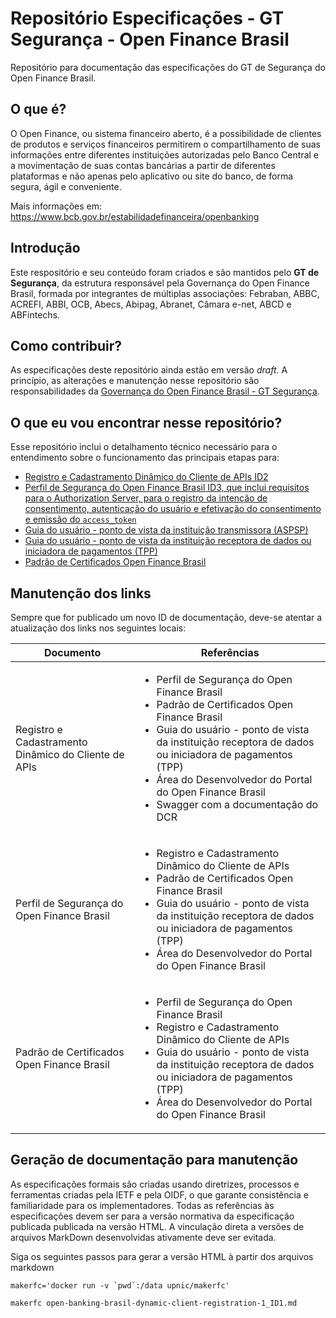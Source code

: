 # Repositório Especificações - GT Segurança - Open Finance Brasil

Repositório para documentação das especificações do GT de Segurança do Open Finance Brasil.

## O que é?

O Open Finance, ou sistema financeiro aberto, é a possibilidade de clientes de produtos e serviços financeiros permitirem o compartilhamento de suas informações entre diferentes instituições autorizadas pelo Banco Central e a movimentação de suas contas bancárias a partir de diferentes plataformas e não apenas pelo aplicativo ou site do banco, de forma segura, ágil e conveniente.

Mais informações em: https://www.bcb.gov.br/estabilidadefinanceira/openbanking

## Introdução

Este respositório e seu conteúdo foram criados e são mantidos pelo **GT de Segurança**, da estrutura responsável pela Governança do Open Finance Brasil, formada por integrantes de múltiplas associações: Febraban, ABBC, ACREFI, ABBI, OCB, Abecs, Abipag, Abranet, Câmara e-net, ABCD e ABFintechs.

## Como contribuir?

As especificações deste repositório ainda estão em versão *draft*. A princípio, as alterações e manutenção nesse repositório são responsabilidades da [Governança do Open Finance Brasil - GT Segurança](mailto:gt-seguranca@openbankingbr.org).

## O que eu vou encontrar nesse repositório?

Esse repositório inclui o detalhamento técnico necessário para o entendimento sobre o funcionamento das principais etapas para:

 - [Registro e Cadastramento Dinâmico do Cliente de APIs ID2](https://openbanking-brasil.github.io/specs-seguranca/open-banking-brasil-dynamic-client-registration-1_ID2-ptbr.html)
 - [Perfil de Segurança do Open Finance Brasil ID3, que inclui requisitos para o Authorization Server, para o registro da intenção de consentimento, autenticação do usuário e efetivação do consentimento e emissão do `access_token`](https://openbanking-brasil.github.io/specs-seguranca/open-banking-brasil-financial-api-1_ID3-ptbr.html)
 - [Guia do usuário - ponto de vista da instituição transmissora (ASPSP)](https://openbanking-brasil.github.io/specs-seguranca/aspsp-user-guide-ptbr.html)
 - [Guia do usuário - ponto de vista da instituição receptora de dados ou iniciadora de pagamentos (TPP)](https://openbanking-brasil.github.io/specs-seguranca/tpp-user-guide-ptbr.html)
 - [Padrão de Certificados Open Finance Brasil](https://openbanking-brasil.github.io/specs-seguranca/open-banking-brasil-certificate-standards-1_ID1-ptbr.html)

## Manutenção dos links

Sempre que for publicado um novo ID de documentação, deve-se atentar a atualização dos links nos seguintes locais:

|Documento|Referências|
|------------------------------------------|---------------------------------------------------------------------------------------------------|
|Registro e Cadastramento Dinâmico do Cliente de APIs|<ul><li>Perfil de Segurança do Open Finance Brasil</li><li>Padrão de Certificados Open Finance Brasil</li><li>Guia do usuário - ponto de vista da instituição receptora de dados ou iniciadora de pagamentos (TPP)</li><li>Área do Desenvolvedor do Portal do Open Finance Brasil</li><li>Swagger com a documentação do DCR</li></ul>|
|Perfil de Segurança do Open Finance Brasil|<ul><li>Registro e Cadastramento Dinâmico do Cliente de APIs</li><li>Padrão de Certificados Open Finance Brasil</li><li>Guia do usuário - ponto de vista da instituição receptora de dados ou iniciadora de pagamentos (TPP)</li><li>Área do Desenvolvedor do Portal do Open Finance Brasil</li></ul>|
|Padrão de Certificados Open Finance Brasil|<ul><li>Perfil de Segurança do Open Finance Brasil</li><li>Registro e Cadastramento Dinâmico do Cliente de APIs</li><li>Guia do usuário - ponto de vista da instituição receptora de dados ou iniciadora de pagamentos (TPP)</li><li>Área do Desenvolvedor do Portal do Open Finance Brasil</li></ul>|

## Geração de documentação para manutenção

As especificações formais são criadas usando diretrizes, processos e ferramentas criadas pela IETF e pela OIDF, o que garante consistência e familiaridade para os implementadores. Todas as referências às especificações devem ser para a versão normativa da especificação publicada publicada na versão HTML. A vinculação direta a versões de arquivos MarkDown desenvolvidas ativamente deve ser evitada.

Siga os seguintes passos para gerar a versão HTML à partir dos arquivos markdown
```shell
makerfc='docker run -v `pwd`:/data upnic/makerfc'

makerfc open-banking-brasil-dynamic-client-registration-1_ID1.md
```
